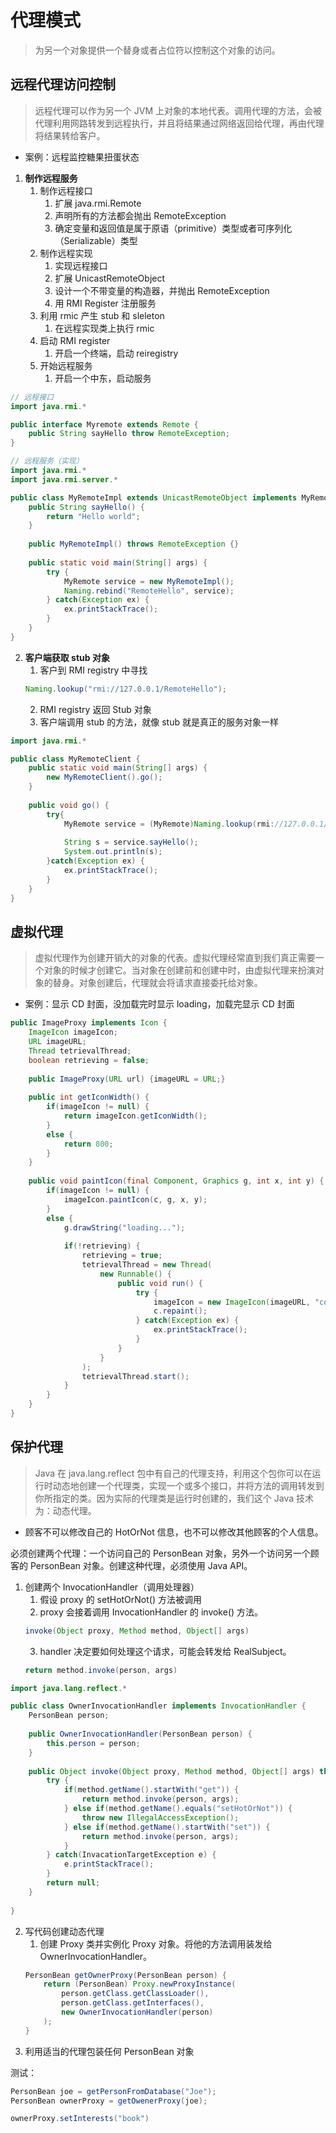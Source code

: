 # 代理模式
> 为另一个对象提供一个替身或者占位符以控制这个对象的访问。

## 远程代理访问控制
> 远程代理可以作为另一个 JVM 上对象的本地代表。调用代理的方法，会被代理利用网路转发到远程执行，并且将结果通过网络返回给代理，再由代理将结果转给客户。
- 案例：远程监控糖果扭蛋状态

1. **制作远程服务**
    1. 制作远程接口
        1. 扩展 java.rmi.Remote
        2. 声明所有的方法都会抛出 RemoteException
        3. 确定变量和返回值是属于原语（primitive）类型或者可序列化（Serializable）类型
    2. 制作远程实现
        1. 实现远程接口
        2. 扩展 UnicastRemoteObject
        3. 设计一个不带变量的构造器，并抛出 RemoteException 
        4. 用 RMI Register 注册服务
    3. 利用 rmic 产生 stub 和 sleleton
        1. 在远程实现类上执行 rmic
    4. 启动 RMI register
        1. 开启一个终端，启动 reiregistry
    5. 开始远程服务
        1. 开启一个中东，启动服务

```java
// 远程接口
import java.rmi.*

public interface Myremote extends Remote {
    public String sayHello throw RemoteException;
}

// 远程服务（实现）
import java.rmi.*
import java.rmi.server.*

public class MyRemoteImpl extends UnicastRemoteObject implements MyRemote {
    public String sayHello() {
        return "Hello world";
    }
    
    public MyRemoteImpl() throws RemoteException {}
    
    public static void main(String[] args) {
        try {
            MyRemote service = new MyRemoteImpl();
            Naming.rebind("RemoteHello", service);
        } catch(Exception ex) {
            ex.printStackTrace();
        }
    }
}
```
2. **客户端获取 stub 对象**
    1. 客户到 RMI registry 中寻找
    ```java
    Naming.lookup("rmi://127.0.0.1/RemoteHello");
    ```
    2. RMI registry 返回 Stub 对象
    3. 客户端调用 stub 的方法，就像 stub 就是真正的服务对象一样
    
```java
import java.rmi.*

public class MyRemoteClient {
    public static void main(String[] args) {
        new MyRemoteClient().go();
    }
    
    public void go() {
        try{
            MyRemote service = (MyRemote)Naming.lookup(rmi://127.0.0.1/RemoteHello);
            
            String s = service.sayHello();
            System.out.println(s);
        }catch(Exception ex) {
            ex.printStackTrace();
        }
    }   
}
```

## 虚拟代理
> 虚拟代理作为创建开销大的对象的代表。虚拟代理经常直到我们真正需要一个对象的时候才创建它。当对象在创建前和创建中时，由虚拟代理来扮演对象的替身。对象创建后，代理就会将请求直接委托给对象。

- 案例：显示 CD 封面，没加载完时显示 loading，加载完显示 CD 封面

```java
public ImageProxy implements Icon {
    ImageIcon imageIcon;
    URL imageURL;
    Thread tetrievalThread;
    boolean retrieving = false;
    
    public ImageProxy(URL url) {imageURL = URL;}
    
    public int getIconWidth() {
        if(imageIcon != null) {
            return imageIcon.getIconWidth();
        }
        else {
            return 800;
        }
    }
    
    public void paintIcon(final Component, Graphics g, int x, int y) {
        if(imageIcon != null) {
            imageIcon.paintIcon(c, g, x, y);
        }
        else {
            g.drawString("loading...");
            
            if(!retrieving) {
                retrieving = true;
                tetrievalThread = new Thread(
                    new Runnable() {
                        public void run() {
                            try {
                                imageIcon = new ImageIcon(imageURL, "cd");
                                c.repaint();
                            } catch(Exception ex) {
                                ex.printStackTrace();
                            }
                        }
                    }
                );
                tetrievalThread.start();
            }
        }
    }
}
```

## 保护代理
> Java 在 java.lang.reflect 包中有自己的代理支持，利用这个包你可以在运行时动态地创建一个代理类，实现一个或多个接口，并将方法的调用转发到你所指定的类。因为实际的代理类是运行时创建的，我们这个 Java 技术为：动态代理。

- 顾客不可以修改自己的 HotOrNot 信息，也不可以修改其他顾客的个人信息。

必须创建两个代理：一个访问自己的 PersonBean 对象，另外一个访问另一个顾客的 PersonBean 对象。创建这种代理，必须使用 Java API。

1. 创建两个 InvocationHandler（调用处理器）
    1. 假设 proxy 的 setHotOrNot() 方法被调用
    2. proxy 会接着调用 InvocationHandler 的 invoke() 方法。
    ```java
    invoke(Object proxy, Method method, Object[] args)
    ```
    3. handler 决定要如何处理这个请求，可能会转发给 RealSubject。
    ```java
    return method.invoke(person, args)
    ```
```java
import java.lang.reflect.*

public class OwnerInvocationHandler implements InvocationHandler {
    PersonBean person;
    
    public OwnerInvocationHandler(PersonBean person) {
        this.person = person;
    }
    
    public Object invoke(Object proxy, Method method, Object[] args) throws IllegalAccessException{
        try {
            if(method.getName().startWith("get")) {
                return method.invoke(person, args);
            } else if(method.getName().equals("setHotOrNot")) {
                throw new IllegalAccessException();
            } else if(method.getName().startWith("set")) {
                return method.invoke(person, args);
            }
        } catch(InvacationTargetException e) {
            e.printStackTrace();
        }
        return null;
    }
    
}
```
2. 写代码创建动态代理
    1. 创建 Proxy 类并实例化 Proxy 对象。将他的方法调用装发给 OwnerInvocationHandler。
    ```java
    PersonBean getOwnerProxy(PersonBean person) {
        return (PersonBean) Proxy.newProxyInstance(
            person.getClass.getClassLoader(),
            person.getClass.getInterfaces(),
            new OwnerInvocationHandler(person)
        );
    }
    ```
3. 利用适当的代理包装任何 PersonBean 对象

测试：
```java
PersonBean joe = getPersonFromDatabase("Joe");
PersonBean ownerProxy = getOwenerProxy(joe);

ownerProxy.setInterests("book")
```



